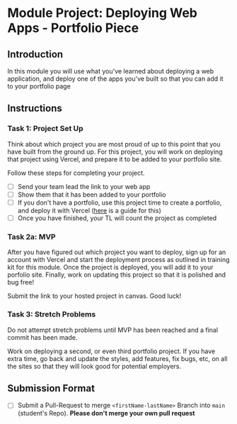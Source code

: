 # Module Project: Deploying Web Apps - Portfolio Piece

## Introduction

In this module you will use what you've learned about deploying a web application, and deploy one of the apps you've built so that you can add it to your portfolio page

## Instructions 

### Task 1: Project Set Up

Think about which project you are most proud of up to this point that you have built from the ground up. For this project, you will work on deploying that project using Vercel, and prepare it to be added to your portfolio site. 

Follow these steps for completing your project.

- [ ] Send your team lead the link to your web app 
- [ ] Show them that it has been added to your portfolio
- [ ] If you don't have a portfolio, use this project time to create a portfolio, and deploy it with Vercel ([here](https://github.com/Lambhool/portfolio-website) is a guide for this)
- [ ] Once you have finished, your TL will count the project as completed

### Task 2a: MVP

After you have figured out which project you want to deploy, sign up for an account with Vercel and start the deployment process as outlined in training kit for this module. Once the project is deployed, you will add it to your porfolio site. Finally, work on updating this project so that it is polished and bug free! 

Submit the link to your hosted project in canvas. Good luck!

### Task 3: Stretch Problems

Do not attempt stretch problems until MVP has been reached and a final commit has been made.

Work on deploying a second, or even third portfolio project. If you have extra time, go back and update the styles, add features, fix bugs, etc, on all the sites so that they will look good for potential employers.

## Submission Format
* [ ] Submit a Pull-Request to merge `<firstName-lastName>` Branch into `main` (student's  Repo). **Please don't merge your own pull request**
